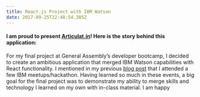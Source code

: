 ```yaml
---
title: React.js Project with IBM Watson
date: 2017-09-25T22:48:54.385Z
---
```

#### I am proud to present [Articulat.in](https://articulatin.herokuapp.com)! Here is the story behind this application:

For my final project at General Assembly’s developer bootcamp, I decided to create an ambitious application that merged IBM Watson capabilities with React functionality. I mentioned in my previous [blog post](https://kevinchen.netlify.com/post/first/) that I attended a few IBM meetups/hackathon. Having learned so much in these events, a big goal for the final project was to demonstrate my ability to merge skills and technology I learned on my own with in-class material. I am happy 
